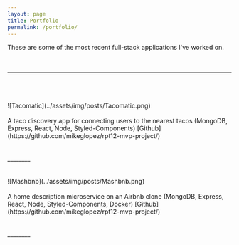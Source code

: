 ```yaml
---
layout: page
title: Portfolio
permalink: /portfolio/
---
```


These are some of the most recent full-stack applications I've worked on.
<br>
<br>
<br>
________
<br>
<br>
<br>
![Tacomatic](../assets/img/posts/Tacomatic.png)
<br>
<br>
A taco discovery app for connecting users to the nearest tacos
(MongoDB, Express, React, Node, Styled-Components)
[Github](https://github.com/mikeglopez/rpt12-mvp-project/)
<br>
<br>
<br>
________
<br>
<br>
<br>
![Mashbnb](../assets/img/posts/Mashbnb.png)
<br>
<br>
A home description microservice on an Airbnb clone
(MongoDB, Express, React, Node, Styled-Components, Docker)
[Github](https://github.com/mikeglopez/rpt12-mvp-project/)
<br>
<br>
<br>
________